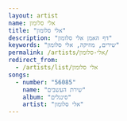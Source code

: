 ```yaml
---
layout: artist
name: אלי סלומון
title: "אלי סלומון"
description: "דף האמן אלי סלומון"
keywords: "שירים, מוזיקה, אלי סלומון"
permalink: /artists/אלי-סלומון/
redirect_from:
  - /artists/list/אלי סלומון
songs:
  - number: "56085"
    name: "שירת העשבים"
    album: "סינגלים"
    artist: "אלי סלומון"
---
```

